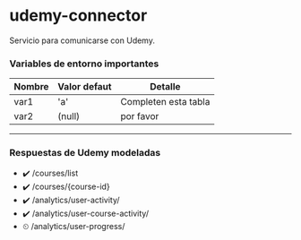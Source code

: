 # udemy-connector

Servicio para comunicarse con Udemy.

### Variables de entorno importantes

| Nombre | Valor defaut | Detalle |
| ----------------- | ------------------ | - |
| var1  | 'a'  | Completen esta tabla |
| var2  | (null)  | por favor |

---

### Respuestas de Udemy modeladas

- ✔️ /courses/list
- ✔️ /courses/{course-id}
- ✔️ /analytics/user-activity/
- ✔️ /analytics/user-course-activity/
- ⏲ /analytics/user-progress/